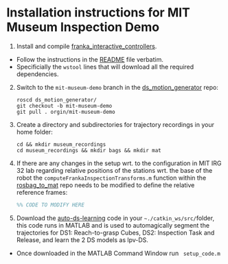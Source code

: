 # Installation instructions for MIT Museum Inspection Demo

1. Install and compile [franka_interactive_controllers](https://github.com/nbfigueroa/franka_interactive_controllers). 
- Follow the instructions in the [README](https://github.com/nbfigueroa/franka_interactive_controllers#readme) file verbatim.  
- Specificially the ``wstool`` lines that will download all the required dependencies.

2. Switch to the ``mit-museum-demo`` branch in the [ds_motion_generator](https://github.com/nbfigueroa/ds_motion_generator) repo:
    ```
    roscd ds_motion_generator/
    git checkout -b mit-museum-demo
    git pull . orgin/mit-museum-demo
    ```
    
3. Create a directory and subdirectories for trajectory recordings in your home folder:
    ```
    cd && mkdir museum_recordings
    cd museum_recordings && mkdir bags && mkdir mat
    ```

4. If there are any changes in the setup wrt. to the configuration in MIT IRG 32 lab regarding relative positions of the stations wrt. the base of the robot the ``computeFrankaInspectionTransforms.m`` function within the [rosbag_to_mat](https://github.com/nbfigueroa/rosbag_to_mat) repo needs to be modified to define the relative reference frames:

    ```matlab
    %% CODE TO MODIFY HERE
    ```


5. Download the [auto-ds-learning](https://github.com/nbfigueroa/auto-ds-learning) code in your ``~./catkin_ws/src/``folder, this code runs in MATLAB and is used to automagically segment the trajectories for DS1: Reach-to-grasp Cubes, DS2: Inspection Task and Release, and learn the 2 DS models as lpv-DS. 
- Once downloaded in the MATLAB Command Window run `` setup_code.m``
